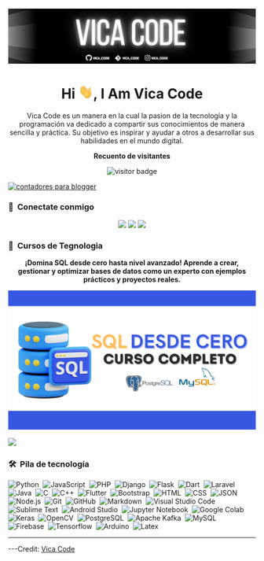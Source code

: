 
<p align="center"><img src="https://github.com/vica-code/Vica-Code/blob/main/image.png"></p>

<h1 align="center">Hi <img src="https://raw.githubusercontent.com/KevinPatel04/KevinPatel04/master/Hi.gif" width="30px">, I Am Vica Code </h1>

<p align="center" width="150px"> Vica Code es un manera en la cual la pasion de la tecnología y la programación va dedicado a compartir sus conocimientos de manera sencilla y práctica. Su objetivo es inspirar y ayudar a otros a desarrollar sus habilidades en el mundo digital.</p>

<p align="center"><b>Recuento de visitantes</b></p>
<p align="center"><img src="https://profile-counter.glitch.me/%7BKevinPatel04%7D/count.svg" alt="visitor badge"/></p>
<div id="sfczusjdmr2kn3573n5ax84ll8w2hrsnz3s"></div><noscript><a href="https://www.contadorvisitasgratis.com" title="contadores para blogger"><img src="https://counter6.optistats.ovh/private/contadorvisitasgratis.php?c=zusjdmr2kn3573n5ax84ll8w2hrsnz3s" border="0" title="contadores para blogger" alt="contadores para blogger"></a></noscript>



### :link: &nbsp;Conectate conmigo

<p align="center">
<!--<a href="https://linkedin.com/in/KevinPatel04"><img src="https://img.shields.io/badge/-Kevin%20Patel-0077B5?style=for-the-badge&logo=Linkedin&logoColor=white"/></a>-->
<a href="https://www.youtube.com/@VicaCode"><img src="https://img.shields.io/badge/-VicaCode-FF0000?style=for-the-badge&logo=Youtube&logoColor=white"/></a>
<a href="s4biassque@gmail.com"><img src="https://img.shields.io/badge/-s4biassque@gmail.com-D14836?style=for-the-badge&logo=Gmail&logoColor=white"/></a>
<a href="link de instagram"><img src="https://img.shields.io/badge/-VicaCode-E4405F?style=for-the-badge&logo=Instagram&logoColor=white"/></a>
<!--<a href="link de x"><img src="https://img.shields.io/badge/-patelkvin04-1DA1F2?style=for-the-badge&logo=twitter&logoColor=white"/></a>-->
</p>

### :link: &nbsp;Cursos de Tegnologia
<p align="center"><b>¡Domina SQL desde cero hasta nivel avanzado! Aprende a crear, gestionar y optimizar bases de datos como un experto con ejemplos prácticos y proyectos reales.</b></p>
<p align="center"><img src="https://github.com/vica-code/Vica-Code/blob/main/Motivational%20Desktop%20Wallpaper%20(1).jpg"></p>
<a href="https://www.youtube.com/@VicaCode"><img src="https://img.shields.io/badge/-VicaCode/Curso%20Sql%20DesdeCero-FF0000?style=for-the-badge&logo=Youtube&logoColor=white"/></a>
<!--<p align="center" ><img src="https://github-readme-stats.vercel.app/api?username=KevinPatel04&count_private=true&show_icons=true&&theme=chartreuse-dark&include_all_commits=true" width="400"></p>-->
<!--<p align="center" ><img src="https://github-readme-streak-stats.herokuapp.com?user=KevinPatel04&theme=chartreuse-dark"></p>-->

### 🛠 &nbsp;Pila de tecnología

![Python](https://img.shields.io/badge/-Python-05122A?style=flat&logo=python)&nbsp;
![JavaScript](https://img.shields.io/badge/-JavaScript-05122A?style=flat&logo=javascript)&nbsp;
![PHP](https://img.shields.io/badge/-PHP-05122A?style=flat&logo=php&logoColor=777BB4)&nbsp;
![Django](https://img.shields.io/badge/-Django-05122A?style=flat&logo=django&logoColor=092E20)&nbsp;
![Flask](https://img.shields.io/badge/-Flask-05122A?style=flat&logo=flask)&nbsp;
![Dart](https://img.shields.io/badge/-Dart-05122A?style=flat&logo=dart&logoColor=1075C2)&nbsp;
![Laravel](https://img.shields.io/badge/-Laravel-05122A?style=flat&logo=laravel&logoColor=FF2D20)&nbsp;
![Java](https://img.shields.io/badge/-Java-05122A?style=flat&logo=Java&logoColor=FFA518)&nbsp;
![C](https://img.shields.io/badge/-C-05122A?style=flat&logo=C&logoColor=A8B9CC)&nbsp;
![C++](https://img.shields.io/badge/-C++-05122A?style=flat&logo=C%2B%2B&logoColor=00599C)&nbsp;
![Flutter](https://img.shields.io/badge/-Flutter-05122A?style=flat&logo=flutter&logoColor=02569B)&nbsp;
![Bootstrap](https://img.shields.io/badge/-Bootstrap-05122A?style=flat&logo=bootstrap&logoColor=563D7C)&nbsp;
![HTML](https://img.shields.io/badge/-HTML-05122A?style=flat&logo=HTML5)&nbsp;
![CSS](https://img.shields.io/badge/-CSS-05122A?style=flat&logo=CSS3&logoColor=1572B6)&nbsp;
![JSON](https://img.shields.io/badge/-JSON-05122A?style=flat&logo=json&logoColor=000000)&nbsp;
![Node.js](https://img.shields.io/badge/-Node.js-05122A?style=flat&logo=node.js&logoColor=339933)&nbsp;
![Git](https://img.shields.io/badge/-Git-05122A?style=flat&logo=git)&nbsp;
![GitHub](https://img.shields.io/badge/-GitHub-05122A?style=flat&logo=github)&nbsp;
![Markdown](https://img.shields.io/badge/-Markdown-05122A?style=flat&logo=markdown)&nbsp;
![Visual Studio Code](https://img.shields.io/badge/-Visual%20Studio%20Code-05122A?style=flat&logo=visual-studio-code&logoColor=007ACC)&nbsp;
![Sublime Text](https://img.shields.io/badge/-Sublime%20Text-05122A?style=flat&logo=sublime-text&logoColor=FF9800)&nbsp;
![Android Studio](https://img.shields.io/badge/-Android%20Studio-05122A?style=flat&logo=android-studio&logoColor=3DDC84)&nbsp;
![Jupyter Notebook](https://img.shields.io/badge/-Jupyter%20Notebook-05122A?style=flat&logo=jupyter&logoColor=F37626)&nbsp;
![Google Colab](https://img.shields.io/badge/-Google%20Colab-05122A?style=flat&logo=google-colab&logoColor=F9AB00)&nbsp;
![Keras](https://img.shields.io/badge/-Keras-05122A?style=flat&logo=keras&logoColor=D00000)&nbsp;
![OpenCV](https://img.shields.io/badge/-OpenCV-05122A?style=flat&logo=opencv&logoColor=5C3EE8)&nbsp;
![PostgreSQL](https://img.shields.io/badge/-PostgreSQL-05122A?style=flat&logo=postgresql&logoColor=336791)&nbsp;
![Apache Kafka](https://img.shields.io/badge/-Apache%20Kafka-05122A?style=flat&logo=apache-kafka&logoColor=231F20)&nbsp;
![MySQL](https://img.shields.io/badge/-MySQL-05122A?style=flat&logo=mysql&logoColor=4479A1)&nbsp;
![Firebase](https://img.shields.io/badge/-Firebase-05122A?style=flat&logo=firebase&logoColor=FFCA28)&nbsp;
![Tensorflow](https://img.shields.io/badge/-Tensorflow-05122A?style=flat&logo=tensorflow&logoColor=FF6F00)&nbsp;
![Arduino](https://img.shields.io/badge/-Arduino-05122A?style=flat&logo=arduino&logoColor=00979D)&nbsp;
![Latex](https://img.shields.io/badge/-Latex-05122A?style=flat&logo=latex&logoColor=008080)&nbsp;



---
---Credit: [Vica Code](https://www.youtube.com/@VicaCode)
